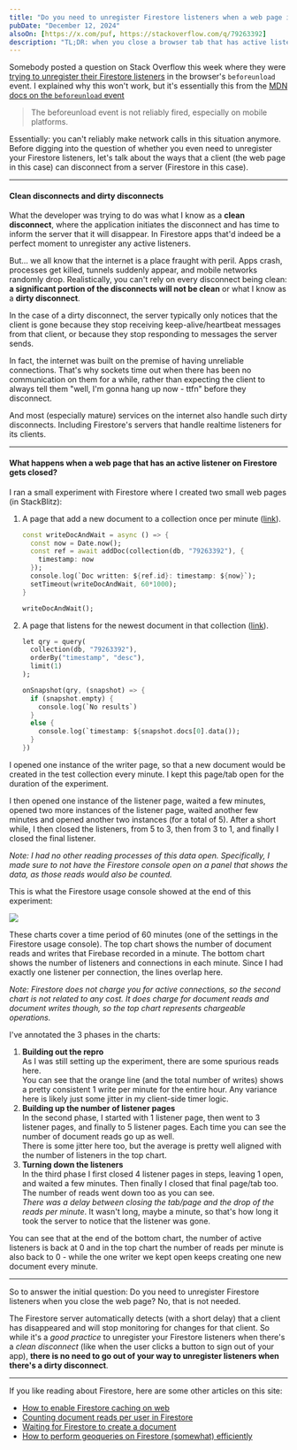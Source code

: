 ```yaml
---
title: "Do you need to unregister Firestore listeners when a web page is closed?"
pubDate: "December 12, 2024"
alsoOn: [https://x.com/puf, https://stackoverflow.com/q/79263392]
description: "TL;DR: when you close a browser tab that has active listeners on Firestore, the Firestore server will automatically stop listening for updates for those listeners too (after a delay). So you don't need to try and handle such unexpected disconnects yourself with (for example) a beforeunload handler.Read the full article for a longer explanation and how this was verified."
---
```


Somebody posted a question on Stack Overflow this week where they were [trying to unregister their Firestore listeners](https://stackoverflow.com/q/79263392) in the browser's `beforeunload` event. I explained why this won't work, but it's essentially this from the [MDN docs on the `beforeunload` event](https://developer.mozilla.org/en-US/docs/Web/API/Window/beforeunload_event)

> The beforeunload event is not reliably fired, especially on mobile platforms.
 
Essentially: you can't reliably make network calls in this situation anymore. Before digging into the question of whether you even need to unregister your Firestore listeners, let's talk about the ways that a client (the web page in this case) can disconnect from a server (Firestore in this case).

---

#### Clean disconnects and dirty disconnects

What the developer was trying to do was what I know as a **clean disconnect**, where the application initiates the disconnect and has time to inform the server that it will disappear. In Firestore apps that'd indeed be a perfect moment to unregister any active listeners.

But... we all know that the internet is a place fraught with peril. Apps crash, processes get killed, tunnels suddenly appear, and mobile networks randomly drop. Realistically, you can't rely on every disconnect being clean: **a significant portion of the disconnects will not be clean** or what I know as a **dirty disconnect**. 

In the case of a dirty disconnect, the server typically only notices that the client is gone because they stop receiving keep-alive/heartbeat messages from that client, or because they stop responding to messages the server sends.

In fact, the internet was built on the premise of having unreliable connections. That's why sockets time out when there has been no communication on them for a while, rather than expecting the client to always tell them "well, I'm gonna hang up now - ttfn" before they disconnect. 

And most (especially mature) services on the internet also handle such dirty disconnects. Including Firestore's servers that handle realtime listeners for its clients.

---

#### What happens when a web page that has an active listener on Firestore gets closed?

I ran a small experiment with Firestore where I created two small web pages (in StackBlitz):

1. A page that add a new document to a collection once per minute ([link](https://stackblitz.com/edit/firestore-v9-writer)).
      ```dart
      const writeDocAndWait = async () => {
        const now = Date.now();
        const ref = await addDoc(collection(db, "79263392"), {
          timestamp: now
        });
        console.log(`Doc written: ${ref.id}: timestamp: ${now}`);
        setTimeout(writeDocAndWait, 60*1000);
      }

      writeDocAndWait();
      ```
2. A page that listens for the newest document in that collection ([link](https://stackblitz.com/edit/firestore-v9-listener)).
      ```dart
      let qry = query(
        collection(db, "79263392"), 
        orderBy("timestamp", "desc"), 
        limit(1)
      );

      onSnapshot(qry, (snapshot) => {
        if (snapshot.empty) {
          console.log(`No results`)
        }
        else {
          console.log(`timestamp: ${snapshot.docs[0].data());
        }
      })      
      ```

I opened one instance of the writer page, so that a new document would be created in the test collection every minute. I kept this page/tab open for the duration of the experiment.

I then opened one instance of the listener page, waited a few minutes, opened two more instances of the listener page, waited another few minutes and opened another two instances (for a total of 5). After a short while, I then closed the listeners, from 5 to 3, then from 3 to 1, and finally I closed the final listener.

*Note: I had no other reading processes of this data open. Specifically, I made sure to not have the Firestore console open on a panel that shows the data, as those reads would also be counted.*

This is what the Firestore usage console showed at the end of this experiment:

![](https://i.imgur.com/EFG4rmV.png)

These charts cover a time period of 60 minutes (one of the settings in the Firestore usage console). The top chart shows the number of document reads and writes that Firebase recorded in a minute. The bottom chart shows the number of listeners and connections in each minute. Since I had exactly one listener per connection, the lines overlap here.

*Note: Firestore does *not* charge you for active connections, so the second chart is not related to any cost.  It does charge for document reads and document writes though, so the top chart represents chargeable operations.*

I've annotated the 3 phases in the charts:

1. **Building out the repro**\
As I was still setting up the experiment, there are some spurious reads here.\
You can see that the orange line (and the total number of writes) shows a pretty consistent 1 write per minute for the entire hour. Any variance here is likely just some jitter in my client-side timer logic.
2. **Building up the number of listener pages**\
In the second phase, I started with 1 listener page, then went to 3 listener pages, and finally to 5 listener pages. Each time you can see the number of document reads go up as well.\
There is some jitter here too, but the average is pretty well aligned with the number of listeners in the top chart.
3. **Turning down the listeners**\
In the third phase I first closed 4 listener pages in steps, leaving 1 open, and waited a few minutes. Then finally I closed that final page/tab too. The number of reads went down too as you can see.\
*There was a delay between closing the tab/page and the drop of the reads per minute*. It wasn't long, maybe a minute, so that's how long it took the server to notice that the listener was gone.

You can see that at the end of the bottom chart, the number of active listeners is back at 0 and in the top chart the number of reads per minute is also back to 0 - while the one writer we kept open keeps creating one new document every minute.

---

So to answer the initial question: Do you need to unregister Firestore listeners when you close the web page? No, that is not needed.

The Firestore server automatically detects (with a short delay) that a client has disappeared and will stop monitoring for changes for that client. So while it's a *good practice* to unregister your Firestore listeners when there's a *clean disconnect* (like when the user clicks a button to sign out of your app), **there is no need to go out of your way to unregister listeners when there's a dirty disconnect**.

---

If you like reading about Firestore, here are some other articles on this site:

* [How to enable Firestore caching on web](/posts/enable-firestore-caching-on-web)
* [Counting document reads per user in Firestore](/posts/counting-document-reads-in-firestore)
* [Waiting for Firestore to create a document](/posts/waiting-for-firestore-to-create-a-document)
* [How to perform geoqueries on Firestore (somewhat) efficiently](/posts/how-to-perform-geoqueries-on-firestore-somewhat-efficiently)
